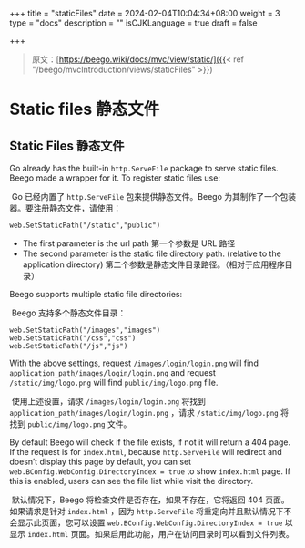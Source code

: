 +++
title = "staticFiles"
date = 2024-02-04T10:04:34+08:00
weight = 3
type = "docs"
description = ""
isCJKLanguage = true
draft = false

+++

> 原文：[https://beego.wiki/docs/mvc/view/static/]({{< ref "/beego/mvcIntroduction/views/staticFiles" >}})

# Static files 静态文件



## Static Files 静态文件

Go already has the built-in `http.ServeFile` package to serve static files. Beego made a wrapper for it. To register static files use:

​	Go 已经内置了 `http.ServeFile` 包来提供静态文件。Beego 为其制作了一个包装器。要注册静态文件，请使用：

```
web.SetStaticPath("/static","public")
```

- The first parameter is the url path
  第一个参数是 URL 路径
- The second parameter is the static file directory path. (relative to the application directory)
  第二个参数是静态文件目录路径。（相对于应用程序目录）

Beego supports multiple static file directories:

​	Beego 支持多个静态文件目录：

```
web.SetStaticPath("/images","images")
web.SetStaticPath("/css","css")
web.SetStaticPath("/js","js")
```

With the above settings, request `/images/login/login.png` will find `application_path/images/login/login.png` and request `/static/img/logo.png` will find `public/img/logo.png` file.

​	使用上述设置，请求 `/images/login/login.png` 将找到 `application_path/images/login/login.png` ，请求 `/static/img/logo.png` 将找到 `public/img/logo.png` 文件。

By default Beego will check if the file exists, if not it will return a 404 page. If the request is for `index.html`, because `http.ServeFile` will redirect and doesn’t display this page by default, you can set `web.BConfig.WebConfig.DirectoryIndex = true` to show `index.html` page. If this is enabled, users can see the file list while visit the directory.

​	默认情况下，Beego 将检查文件是否存在，如果不存在，它将返回 404 页面。如果请求是针对 `index.html` ，因为 `http.ServeFile` 将重定向并且默认情况下不会显示此页面，您可以设置 `web.BConfig.WebConfig.DirectoryIndex = true` 以显示 `index.html` 页面。如果启用此功能，用户在访问目录时可以看到文件列表。
